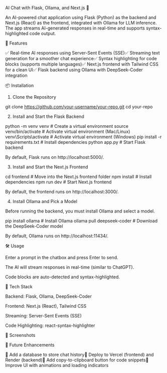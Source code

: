 AI Chat with Flask, Ollama, and Next.js 🚀

An AI-powered chat application using Flask (Python) as the backend and Next.js (React) as the frontend, integrated with Ollama for LLM inference. The app streams AI-generated responses in real-time and supports syntax-highlighted code output.

📌 Features

✅ Real-time AI responses using Server-Sent Events (SSE)✅ Streaming text generation for a smoother chat experience✅ Syntax highlighting for code blocks (supports multiple languages)✅ Next.js frontend with Tailwind CSS for a clean UI✅ Flask backend using Ollama with DeepSeek-Coder integration

📦 Installation

1. Clone the Repository

git clone https://github.com/your-username/your-repo.git
cd your-repo

2. Install and Start the Flask Backend


python -m venv venv   # Create a virtual environment
source venv/bin/activate   # Activate virtual environment (Mac/Linux)
venv\Scripts\activate   # Activate virtual environment (Windows)
pip install -r requirements.txt   # Install dependencies
python app.py   # Start Flask backend

By default, Flask runs on http://localhost:5000/.

3. Install and Start the Next.js Frontend

cd frontend   # Move into the Next.js frontend folder
npm install   # Install dependencies
npm run dev   # Start Next.js frontend

By default, the frontend runs on http://localhost:3000/.

4. Install Ollama and Pick a Model

Before running the backend, you must install Ollama and select a model.

pip install ollama  # Install Ollama
ollama pull deepseek-coder  # Download the DeepSeek-Coder model

By default, Ollama runs on http://localhost:11434/.

🛠️ Usage

Enter a prompt in the chatbox and press Enter to send.

The AI will stream responses in real-time (similar to ChatGPT).

Code blocks are auto-detected and syntax-highlighted.

📌 Tech Stack

Backend: Flask, Ollama, DeepSeek-Coder

Frontend: Next.js (React), Tailwind CSS

Streaming: Server-Sent Events (SSE)

Code Highlighting: react-syntax-highlighter

🎨 Screenshots



🚀 Future Enhancements

🔹 Add a database to store chat history🔹 Deploy to Vercel (frontend) and Render (backend)🔹 Add copy-to-clipboard button for code snippets🔹 Improve UI with animations and loading indicators
